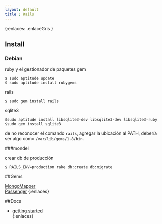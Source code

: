 ```yaml
--- 
layout: default
title : Rails
---
```

{:enlaces: .enlaceGris }  
## Install 

### Debian

ruby y el gestionador de paquetes gem  

	$ sudo aptitude update 
	$ sudo aptitude install rubygems   

rails 

	$ sudo gem install rails

sqlite3

	$sudo aptitude install libsqlite3-dev libsqlite3-dev libsqlite3-ruby
	$sudo gem install sqlite3 

de no reconocer el comando `rails`, agregar la ubicación al PATH, debería ser algo como `/var/lib/gems/1.8/bin`.  

###mondel 

crear db de producción

	$ RAILS_ENV=production rake db:create db:migrate

##Gems 

[MongoMapper](/wiki/rails/mongomapper.html)  
[Passenger](/wiki/rails/passenger.html)
{:enlaces}

##Docs

* [getting started](http://guides.rubyonrails.org/getting_started.html)  
{:enlaces}

